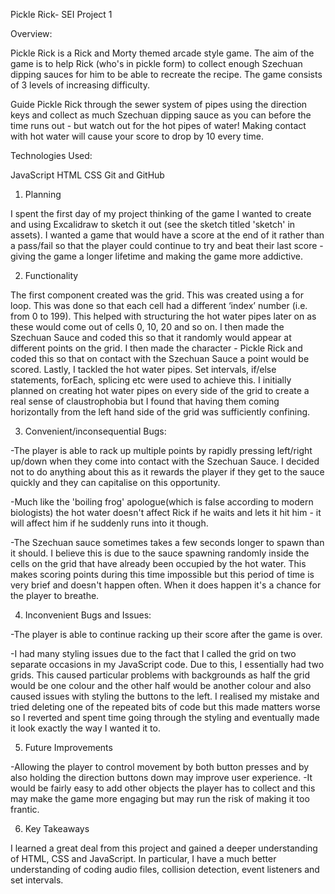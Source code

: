 Pickle Rick- SEI Project 1

Overview:

Pickle Rick is a Rick and Morty themed arcade style game.
The aim of the game is to help Rick (who's in pickle form) to collect enough Szechuan dipping sauces for him to be able to recreate the recipe.
The game consists of 3 levels of increasing difficulty.

Guide Pickle Rick through the sewer system of pipes using the direction keys and collect as much Szechuan dipping sauce as you can before the time runs out - but watch out for the hot pipes of water!
Making contact with hot water will cause your score to drop by 10 every time.

Technologies Used:

JavaScript
HTML
CSS
Git and GitHub

1. Planning

I spent the first day of my project thinking of the game I wanted to create and using Excalidraw to sketch it out (see the sketch titled 'sketch' in assets).
I wanted a game that would have a score at the end of it rather than a pass/fail so that the player could continue to try and beat their last score - giving the game a longer lifetime and making the game more addictive.

2. Functionality

The first component created was the grid. This was created using a for loop. This was done so that each cell had a different ‘index’ number (i.e. from 0 to 199). This helped with structuring the hot water pipes later on as these would come out of cells 0, 10, 20 and so on.
I then made the Szechuan Sauce and coded this so that it randomly would appear at different points on the grid.
I then made the character - Pickle Rick and coded this so that on contact with the Szechuan Sauce a point would be scored.
Lastly, I tackled the hot water pipes.
Set intervals, if/else statements, forEach, splicing etc were used to achieve this.
I initially planned on creating hot water pipes on every side of the grid to create a real sense of claustrophobia but I found that having them coming horizontally from the left hand side of the grid was sufficiently confining.

3. Convenient/inconsequential Bugs:

-The player is able to rack up multiple points by rapidly pressing left/right up/down when they come into contact with the Szechuan Sauce. I decided not to do anything about this as it rewards the player if they get to the sauce quickly and they can capitalise on this opportunity.

-Much like the 'boiling frog' apologue(which is false according to modern biologists) the hot water doesn't affect Rick if he waits and lets it hit him - it will affect him if he suddenly runs into it though.

-The Szechuan sauce sometimes takes a few seconds longer to spawn than it should.
I believe this is due to the sauce spawning randomly inside the cells on the grid that have already been occupied by the hot water. This makes scoring points during this time impossible but this period of time is very brief and doesn't happen often. When it does happen it's a chance for the player to breathe.

4. Inconvenient Bugs and Issues:

-The player is able to continue racking up their score after the game is over.

-I had many styling issues due to the fact that I called the grid on two separate occasions in my JavaScript code.
Due to this, I essentially had two grids.
This caused particular problems with backgrounds as half the grid would be one colour and the other half would be another colour and also caused issues with styling the buttons to the left. I realised my mistake and tried deleting one of the repeated bits of code but this made matters worse so I reverted and spent time going through the styling and eventually made it look exactly the way I wanted it to.

5. Future Improvements

-Allowing the player to control movement by both button presses and by also holding the direction buttons down may improve user experience.
-It would be fairly easy to add other objects the player has to collect and this may make the game more engaging but may run the risk of making it too frantic.

6. Key Takeaways

I learned a great deal from this project and gained a deeper understanding of HTML, CSS and JavaScript.
In particular, I have a much better understanding of coding audio files, collision detection, event listeners and set intervals.
